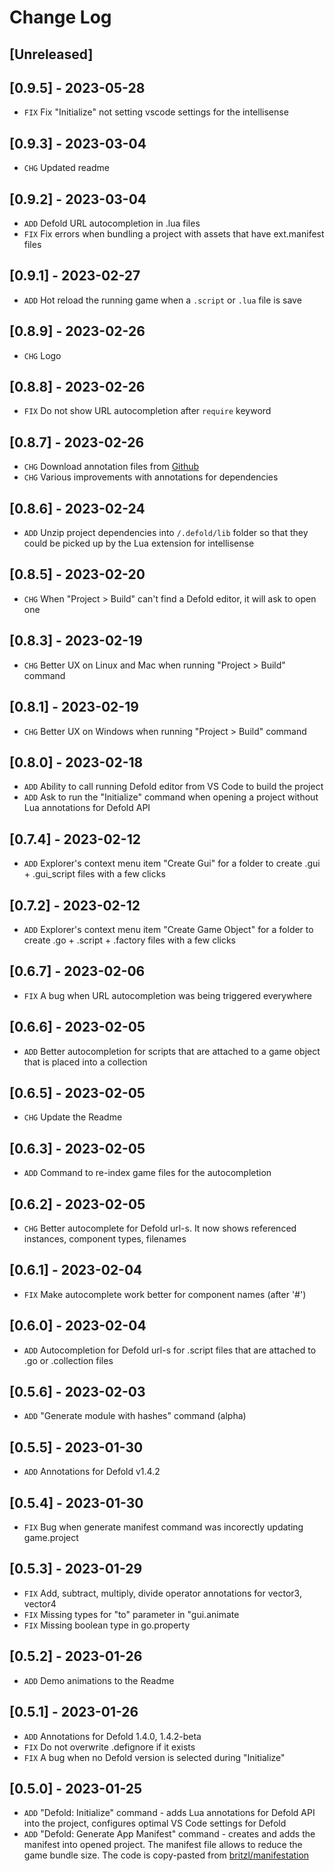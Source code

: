 # Change Log

## [Unreleased]

## [0.9.5] - 2023-05-28
- `FIX` Fix "Initialize" not setting vscode settings for the intellisense

## [0.9.3] - 2023-03-04
- `CHG` Updated readme

## [0.9.2] - 2023-03-04
- `ADD` Defold URL autocompletion in .lua files
- `FIX` Fix errors when bundling a project with assets that have ext.manifest files

## [0.9.1] - 2023-02-27
- `ADD` Hot reload the running game when a `.script` or `.lua` file is save

## [0.8.9] - 2023-02-26
- `CHG` Logo

## [0.8.8] - 2023-02-26
- `FIX` Do not show URL autocompletion after `require` keyword

## [0.8.7] - 2023-02-26
- `CHG` Download annotation files from [Github](https://github.com/mikatuo/defold-lua-annotations/releases)
- `CHG` Various improvements with annotations for dependencies

## [0.8.6] - 2023-02-24
- `ADD` Unzip project dependencies into `/.defold/lib` folder so that they could be picked up by the Lua extension for intellisense

## [0.8.5] - 2023-02-20
- `CHG` When "Project > Build" can't find a Defold editor, it will ask to open one

## [0.8.3] - 2023-02-19
- `CHG` Better UX on Linux and Mac when running "Project > Build" command

## [0.8.1] - 2023-02-19
- `CHG` Better UX on Windows when running "Project > Build" command

## [0.8.0] - 2023-02-18
- `ADD` Ability to call running Defold editor from VS Code to build the project
- `ADD` Ask to run the "Initialize" command when opening a project without Lua annotations for Defold API

## [0.7.4] - 2023-02-12
- `ADD` Explorer's context menu item "Create Gui" for a folder to create .gui + .gui_script files with a few clicks

## [0.7.2] - 2023-02-12
- `ADD` Explorer's context menu item "Create Game Object" for a folder to create .go + .script + .factory files with a few clicks

## [0.6.7] - 2023-02-06
- `FIX` A bug when URL autocompletion was being triggered everywhere

## [0.6.6] - 2023-02-05
- `ADD` Better autocompletion for scripts that are attached to a game object that is placed into a collection

## [0.6.5] - 2023-02-05
- `CHG` Update the Readme

## [0.6.3] - 2023-02-05
- `ADD` Command to re-index game files for the autocompletion

## [0.6.2] - 2023-02-05
- `CHG` Better autocomplete for Defold url-s. It now shows referenced instances, component types, filenames

## [0.6.1] - 2023-02-04
- `FIX` Make autocomplete work better for component names (after '#')

## [0.6.0] - 2023-02-04
- `ADD` Autocompletion for Defold url-s for .script files that are attached to .go or .collection files

## [0.5.6] - 2023-02-03
- `ADD` "Generate module with hashes" command (alpha)

## [0.5.5] - 2023-01-30
- `ADD` Annotations for Defold v1.4.2

## [0.5.4] - 2023-01-30
- `FIX` Bug when generate manifest command was incorectly updating game.project

## [0.5.3] - 2023-01-29
- `FIX` Add, subtract, multiply, divide operator annotations for vector3, vector4
- `FIX` Missing types for "to" parameter in "gui.animate
- `FIX` Missing boolean type in go.property

## [0.5.2] - 2023-01-26
- `ADD` Demo animations to the Readme

## [0.5.1] - 2023-01-26
- `ADD` Annotations for Defold 1.4.0, 1.4.2-beta
- `FIX` Do not overwrite .defignore if it exists
- `FIX` A bug when no Defold version is selected during "Initialize"

## [0.5.0] - 2023-01-25
- `ADD` "Defold: Initialize" command - adds Lua annotations for Defold API into the project, configures optimal VS Code settings for Defold
- `ADD` "Defold: Generate App Manifest" command - creates and adds the manifest into opened project. The manifest file allows to reduce the game bundle size. The code is copy-pasted from [britzl/manifestation](https://github.com/britzl/manifestation)